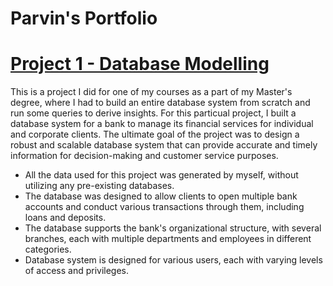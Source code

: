 # Parvin's Portfolio

# [Project 1 - Database Modelling](https://github.com/parvinnabili/project1/blob/e26c9fd39f57cfd917c77b53d1524a6d9a4b3d71/README.md)

This is a project I did for one of my courses as a part of my Master's degree, where I had to build an entire database system from scratch and run some queries to derive insights. For this particual project, I built a database system for a bank to manage its financial services for individual and corporate clients.  The ultimate goal of the project was to design a robust and scalable database system that can provide accurate and timely information for decision-making and customer service purposes.

* All the data used for this project was generated by myself, without utilizing any pre-existing databases. 
* The database was designed to allow clients to open multiple bank accounts and conduct various transactions through them, including loans and deposits.
* The database supports the bank's organizational structure, with several branches, each with multiple departments and employees in different categories.
* Database system is designed for various users, each with varying levels of access and privileges.
